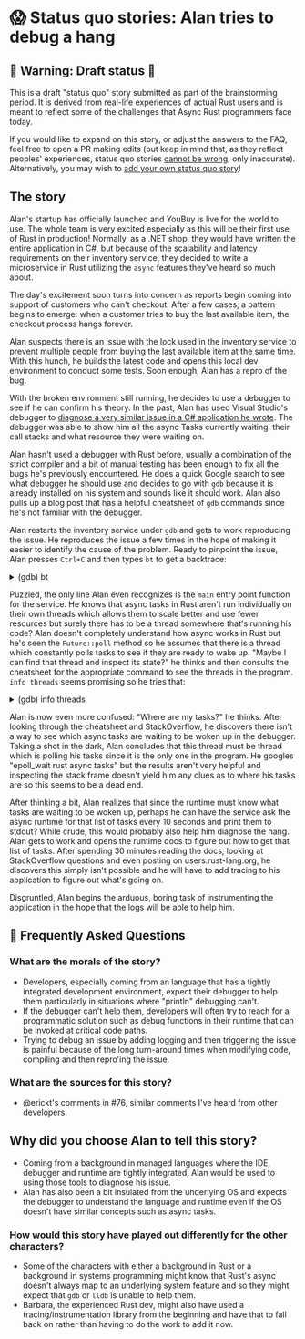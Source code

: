 # 😱 Status quo stories: Alan tries to debug a hang

## 🚧 Warning: Draft status 🚧

This is a draft "status quo" story submitted as part of the brainstorming period. It is derived from real-life experiences of actual Rust users and is meant to reflect some of the challenges that Async Rust programmers face today. 

If you would like to expand on this story, or adjust the answers to the FAQ, feel free to open a PR making edits (but keep in mind that, as they reflect peoples' experiences, status quo stories [cannot be wrong], only inaccurate). Alternatively, you may wish to [add your own status quo story][htvsq]!

## The story

Alan's startup has officially launched and YouBuy is live for the world to use.
The whole team is very excited especially as this will be their first use of Rust in production! 
Normally, as a .NET shop, they would have written the entire application in C#, but because of the scalability and latency requirements on their inventory service, they decided to write a microservice in Rust utilizing the `async` features they've heard so much about.

The day's excitement soon turns into concern as reports begin coming into support of customers who can't checkout.
After a few cases, a pattern begins to emerge: when a customer tries to buy the last available item, the checkout process hangs forever.

Alan suspects there is an issue with the lock used in the inventory service to prevent multiple people from buying the last available item at the same time.
With this hunch, he builds the latest code and opens this local dev environment to conduct some tests.
Soon enough, Alan has a repro of the bug.

With the broken environment still running, he decides to use a debugger to see if he can confirm his theory.
In the past, Alan has used Visual Studio's debugger to [diagnose a very similar issue in a C# application he wrote](https://devblogs.microsoft.com/visualstudio/how-do-i-debug-async-code-in-visual-studio/#is-there-a-way-to-better-visualize-tasks-and-async-code-flow).
The debugger was able to show him all the async Tasks currently waiting, their call stacks and what resource they were waiting on.

Alan hasn't used a debugger with Rust before, usually a combination of the strict compiler and a bit of manual testing has been enough to fix all the bugs he's previously encountered.
He does a quick Google search to see what debugger he should use and decides to go with `gdb` because it is already installed on his system and sounds like it should work.
Alan also pulls up a blog post that has a helpful cheatsheet of `gdb` commands since he's not familiar with the debugger.

Alan restarts the inventory service under `gdb` and gets to work reproducing the issue.
He reproduces the issue a few times in the hope of making it easier to identify the cause of the problem.
Ready to pinpoint the issue, Alan presses `Ctrl+C` and then types `bt` to get a backtrace:

<details><summary>(gdb) bt</summary>

```ignore
(gdb) bt
#0  0x00007ffff7d5e58a in epoll_wait (epfd=3, events=0x555555711340, maxevents=1024, timeout=49152)
    at ../sysdeps/unix/sysv/linux/epoll_wait.c:30
#1  0x000055555564cf7d in mio::sys::unix::selector::epoll::Selector::select (self=0x7fffffffd008, events=0x7fffffffba40, 
    timeout=...) at /home/alan/.cargo/registry/src/github.com-1ecc6299db9ec823/mio-0.7.11/src/sys/unix/selector/epoll.rs:68
#2  0x000055555564a82f in mio::poll::Poll::poll (self=0x7fffffffd008, events=0x7fffffffba40, timeout=...)
    at /home/alan/.cargo/registry/src/github.com-1ecc6299db9ec823/mio-0.7.11/src/poll.rs:314
#3  0x000055555559ad96 in tokio::io::driver::Driver::turn (self=0x7fffffffce28, max_wait=...)
    at /home/alan/.cargo/registry/src/github.com-1ecc6299db9ec823/tokio-1.4.0/src/io/driver/mod.rs:162
#4  0x000055555559b8da in <tokio::io::driver::Driver as tokio::park::Park>::park_timeout (self=0x7fffffffce28, duration=...)
    at /home/alan/.cargo/registry/src/github.com-1ecc6299db9ec823/tokio-1.4.0/src/io/driver/mod.rs:238
#5  0x00005555555e9909 in <tokio::signal::unix::driver::Driver as tokio::park::Park>::park_timeout (self=0x7fffffffce28, 
    duration=...) at /home/alan/.cargo/registry/src/github.com-1ecc6299db9ec823/tokio-1.4.0/src/signal/unix/driver.rs:156
#6  0x00005555555a9229 in <tokio::process::imp::driver::Driver as tokio::park::Park>::park_timeout (self=0x7fffffffce28, 
    duration=...) at /home/alan/.cargo/registry/src/github.com-1ecc6299db9ec823/tokio-1.4.0/src/process/unix/driver.rs:84
#7  0x00005555555a898d in <tokio::park::either::Either<A,B> as tokio::park::Park>::park_timeout (self=0x7fffffffce20, 
    duration=...) at /home/alan/.cargo/registry/src/github.com-1ecc6299db9ec823/tokio-1.4.0/src/park/either.rs:37
#8  0x00005555555ce0b8 in tokio::time::driver::Driver<P>::park_internal (self=0x7fffffffcdf8, limit=...)
    at /home/alan/.cargo/registry/src/github.com-1ecc6299db9ec823/tokio-1.4.0/src/time/driver/mod.rs:226
#9  0x00005555555cee60 in <tokio::time::driver::Driver<P> as tokio::park::Park>::park (self=0x7fffffffcdf8)
    at /home/alan/.cargo/registry/src/github.com-1ecc6299db9ec823/tokio-1.4.0/src/time/driver/mod.rs:398
#10 0x00005555555a87bb in <tokio::park::either::Either<A,B> as tokio::park::Park>::park (self=0x7fffffffcdf0)
    at /home/alan/.cargo/registry/src/github.com-1ecc6299db9ec823/tokio-1.4.0/src/park/either.rs:30
#11 0x000055555559ce47 in <tokio::runtime::driver::Driver as tokio::park::Park>::park (self=0x7fffffffcdf0)
    at /home/alan/.cargo/registry/src/github.com-1ecc6299db9ec823/tokio-1.4.0/src/runtime/driver.rs:198
#12 0x000055555557a2f7 in tokio::runtime::basic_scheduler::Inner<P>::block_on::{{closure}} (scheduler=0x7fffffffcdb8, 
    context=0x7fffffffcaf0)
    at /home/alan/.cargo/registry/src/github.com-1ecc6299db9ec823/tokio-1.4.0/src/runtime/basic_scheduler.rs:224
#13 0x000055555557b1b4 in tokio::runtime::basic_scheduler::enter::{{closure}} ()
    at /home/alan/.cargo/registry/src/github.com-1ecc6299db9ec823/tokio-1.4.0/src/runtime/basic_scheduler.rs:279
#14 0x000055555558174a in tokio::macros::scoped_tls::ScopedKey<T>::set (
    self=0x555555701af8 <tokio::runtime::basic_scheduler::CURRENT>, t=0x7fffffffcaf0, f=...)
    at /home/alan/.cargo/registry/src/github.com-1ecc6299db9ec823/tokio-1.4.0/src/macros/scoped_tls.rs:61
#15 0x000055555557b0b6 in tokio::runtime::basic_scheduler::enter (scheduler=0x7fffffffcdb8, f=...)
    at /home/alan/.cargo/registry/src/github.com-1ecc6299db9ec823/tokio-1.4.0/src/runtime/basic_scheduler.rs:279
#16 0x0000555555579d3b in tokio::runtime::basic_scheduler::Inner<P>::block_on (self=0x7fffffffcdb8, future=...)
    at /home/alan/.cargo/registry/src/github.com-1ecc6299db9ec823/tokio-1.4.0/src/runtime/basic_scheduler.rs:185
#17 0x000055555557a755 in tokio::runtime::basic_scheduler::InnerGuard<P>::block_on (self=0x7fffffffcdb8, future=...)
    at /home/alan/.cargo/registry/src/github.com-1ecc6299db9ec823/tokio-1.4.0/src/runtime/basic_scheduler.rs:425
#18 0x000055555557aa9c in tokio::runtime::basic_scheduler::BasicScheduler<P>::block_on (self=0x7fffffffd300, future=...)
    at /home/alan/.cargo/registry/src/github.com-1ecc6299db9ec823/tokio-1.4.0/src/runtime/basic_scheduler.rs:145
#19 0x0000555555582094 in tokio::runtime::Runtime::block_on (self=0x7fffffffd2f8, future=...)
    at /home/alan/.cargo/registry/src/github.com-1ecc6299db9ec823/tokio-1.4.0/src/runtime/mod.rs:450
#20 0x000055555557c22f in inventory_service::main () at /home/alan/code/inventory_service/src/main.rs:4
```

</details>

Puzzled, the only line Alan even recognizes is the `main` entry point function for the service.
He knows that async tasks in Rust aren't run individually on their own threads which allows them to scale better and use fewer resources but surely there has to be a thread somewhere that's running his code?
Alan doesn't completely understand how async works in Rust but he's seen the `Future::poll` method so he assumes that there is a thread which constantly polls tasks to see if they are ready to wake up.
"Maybe I can find that thread and inspect its state?" he thinks and then consults the cheatsheet for the appropriate command to see the threads in the program.
`info threads` seems promising so he tries that:

<details><summary>(gdb) info threads</summary>

```ignore
(gdb) info threads
  Id   Target Id                                          Frame 
* 1    Thread 0x7ffff7c3b5c0 (LWP 1048) "inventory_servi" 0x00007ffff7d5e58a in epoll_wait (epfd=3, events=0x555555711340, 
    maxevents=1024, timeout=49152) at ../sysdeps/unix/sysv/linux/epoll_wait.c:30
```

</details>

Alan is now even more confused: "Where are my tasks?" he thinks.
After looking through the cheatsheet and StackOverflow, he discovers there isn't a way to see which async tasks are waiting to be woken up in the debugger.
Taking a shot in the dark, Alan concludes that this thread must be thread which is polling his tasks since it is the only one in the program.
He googles "epoll_wait rust async tasks" but the results aren't very helpful and inspecting the stack frame doesn't yield him any clues as to where his tasks are so this seems to be a dead end.

After thinking a bit, Alan realizes that since the runtime must know what tasks are waiting to be woken up, perhaps he can have the service ask the async runtime for that list of tasks every 10 seconds and print them to stdout? 
While crude, this would probably also help him diagnose the hang.
Alan gets to work and opens the runtime docs to figure out how to get that list of tasks.
After spending 30 minutes reading the docs, looking at StackOverflow questions and even posting on users.rust-lang.org, he discovers this simply isn't possible and he will have to add tracing to his application to figure out what's going on.

Disgruntled, Alan begins the arduous, boring task of instrumenting the application in the hope that the logs will be able to help him.

## 🤔 Frequently Asked Questions


### **What are the morals of the story?**
* Developers, especially coming from an language that has a tightly integrated development environment, expect their debugger to help them particularly in situations where "println" debugging can't.
* If the debugger can't help them, developers will often try to reach for a programmatic solution such as debug functions in their runtime that can be invoked at critical code paths.
* Trying to debug an issue by adding logging and then triggering the issue is painful because of the long turn-around times when modifying code, compiling and then repro'ing the issue.

### **What are the sources for this story?**
* @erickt's comments in #76, similar comments I've heard from other developers.

## **Why did you choose Alan to tell this story?**
* Coming from a background in managed languages where the IDE, debugger and runtime are tightly integrated, Alan would be used to using those tools to diagnose his issue.
* Alan has also been a bit insulated from the underlying OS and expects the debugger to understand the language and runtime even if the OS doesn't have similar concepts such as async tasks.

### **How would this story have played out differently for the other characters?**
* Some of the characters with either a background in Rust or a background in systems programming might know that Rust's async doesn't always map to an underlying system feature and so they might expect that `gdb` or `lldb` is unable to help them.
* Barbara, the experienced Rust dev, might also have used a tracing/instrumentation library from the beginning and have that to fall back on rather than having to do the work to add it now.

[characters]: ../characters.md
[status quo stories]: ./status_quo.md
[Alan]: ../characters/alan.md
[Grace]: ../characters/grace.md
[Niklaus]: ../characters/niklaus.md
[Barbara]: ../characters/barbara.md
[htvsq]: ../how_to_vision/status_quo.md
[cannot be wrong]: ../how_to_vision/comment.md#comment-to-understand-or-improve-not-to-negate-or-dissuade
